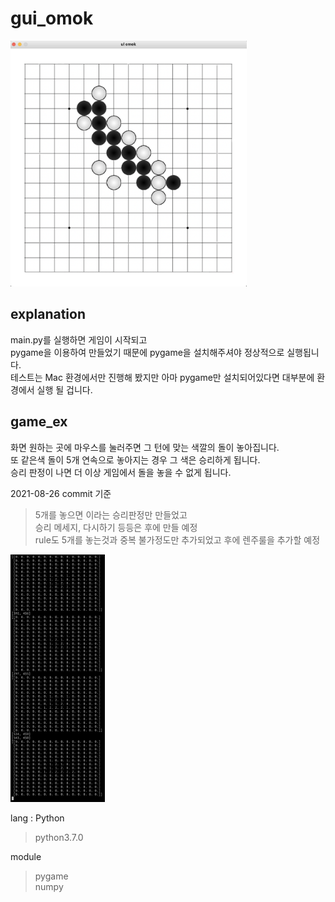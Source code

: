 # gui_omok  
<img src="src/img/github/github_omokboard.png" width="75%" height="75%">

## explanation
main.py를 실행하면 게임이 시작되고  
pygame을 이용하여 만들었기 때문에 pygame을 설치해주셔야 정상적으로 실행됩니다.  
테스트는 Mac 환경에서만 진행해 봤지만 아마 pygame만 설치되어있다면 대부분에 환경에서 실행 될 겁니다.  
  
## game_ex
화면 원하는 곳에 마우스를 눌러주면 그 턴에 맞는 색깔의 돌이 놓아집니다.  
또 같은색 돌이 5개 연속으로 놓아지는 경우 그 색은 승리하게 됩니다.  
승리 판정이 나면 더 이상 게임에서 돌을 놓을 수 없게 됩니다.  
  
  
  
  
2021-08-26 commit 기준   
> 5개를 놓으면 이라는 승리판정만 만들었고  
> 승리 메세지, 다시하기 등등은 후에 만들 예정  
> rule도 5개를 놓는것과 중복 불가정도만 추가되었고 후에 렌주룰을 추가할 예정  

<img src="src/img/github/github_omokNumpyLog.png" width="30%" height="30%">

lang : Python  
> python3.7.0  

module  
> pygame  
> numpy  



